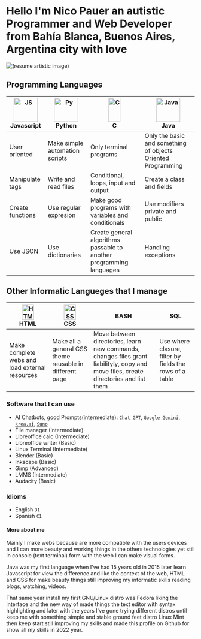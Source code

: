 # Hello I'm Nico Pauer an autistic Programmer and Web Developer from Bahía Blanca, Buenos Aires, Argentina city with love
<img src = "" alt = "(resume artistic image)" />

## Programming Languages

|<img width = "64" height = "64" src = "https://github.com/abranhe/programming-languages-logos/blob/master/src/javascript/javascript.svg" alt = "JS" />Javascript|<img width = "64" height = "64" src = "https://github.com/abranhe/programming-languages-logos/blob/master/src/python/python.svg" alt = "Py" /><br />Python|<img width = "32" height = "64" src = "https://github.com/abranhe/programming-languages-logos/blob/master/src/c/c.svg" alt = "C" /><br />C|<img width = "64" height = "64" src = "https://github.com/abranhe/programming-languages-logos/blob/master/src/java/java.svg" alt = "Java" /><br />Java|
|----------|------|-|----|
|User oriented|Make simple automation scripts|Only terminal programs|Only the basic and something of objects Oriented Programming|
|Manipulate tags|Write and read files|Conditional, loops, input and output|Create a class and fields|
|Create functions|Use regular expresion|Make good programs with variables and conditionals|Use modifiers private and public|
|Use JSON|Use dictionaries|Create general algorithms passable to another programming languages|Handling exceptions|
## Other Informatic Langueges that I manage
|<img width = "32" height = "42" src = "https://github.com/abranhe/programming-languages-logos/blob/master/src/html/html.svg" alt = "HTML" /><br />HTML|<img width = "32" height = "42" src = "https://github.com/abranhe/programming-languages-logos/blob/master/src/css/css.svg" alt = "CSS" /><br />CSS|BASH|SQL|
|----|---|----|---|
|Make complete webs and load external resources|Make all a general CSS theme reusable in different page|Move between directories, learn new commands, changes files grant liabilityly, copy and move files, create directories and list them|Use where clasure, filter by fields the rows of a table|
### Software that I can use
- AI Chatbots, good Prompts(intermediate): [`Chat GPT`](https://chat.openai.com/), [`Google Gemini`](https://gemini.google.com/), [`krea.ai`](https://www.krea.ai/apps/image/realtime), [`Suno`](https://www.suno.com/)
- File manager (Intermediate)
- Libreoffice calc (Intermediate)
- Libreoffice writer (Basic)
- Linux Terminal (Intermediate)
- Blender (Basic)
- Inkscape (Basic)
- Gimp (Advanced)
- LMMS (Intermediate)
- Audacity (Basic)
### Idioms
- English `B1`
- Spanish `C1`
#### More about me
<div>
  <p>Mainly I make webs because are more compatible with the users devices and I can more  beauty and working things in the others technologies yet still in console (text terminal) form with the web I can make visual forms.</p>
  <p>Java was my first language when I've had 15 years old in 2015 later learn Javascript for view the difference and like the context of the web, HTML and CSS for make beauty things still improving my informatic skills reading blogs, watching, videos.</p>

  <p>That same year install my first GNU/Linux distro was Fedora liking the interface and the new way of made things the text editor with syntax highlighting and later with the years I've gone trying different distros until keep me with something simple and stable ground feet distro Linux Mint then keep start still improving my skills and made this profile on Github for show all my skills in 2022 year.</p>
</div>
